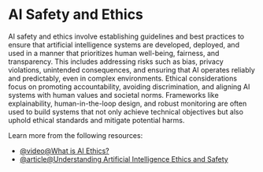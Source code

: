 # AI Safety and Ethics

AI safety and ethics involve establishing guidelines and best practices to ensure that artificial intelligence systems are developed, deployed, and used in a manner that prioritizes human well-being, fairness, and transparency. This includes addressing risks such as bias, privacy violations, unintended consequences, and ensuring that AI operates reliably and predictably, even in complex environments. Ethical considerations focus on promoting accountability, avoiding discrimination, and aligning AI systems with human values and societal norms. Frameworks like explainability, human-in-the-loop design, and robust monitoring are often used to build systems that not only achieve technical objectives but also uphold ethical standards and mitigate potential harms.

Learn more from the following resources:

- [@video@What is AI Ethics?](https://www.youtube.com/watch?v=aGwYtUzMQUk)
- [@article@Understanding Artificial Intelligence Ethics and Safety](https://www.turing.ac.uk/news/publications/understanding-artificial-intelligence-ethics-and-safety)